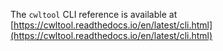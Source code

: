 
The `cwltool` CLI reference is available at [https://cwltool.readthedocs.io/en/latest/cli.html](https://cwltool.readthedocs.io/en/latest/cli.html)
